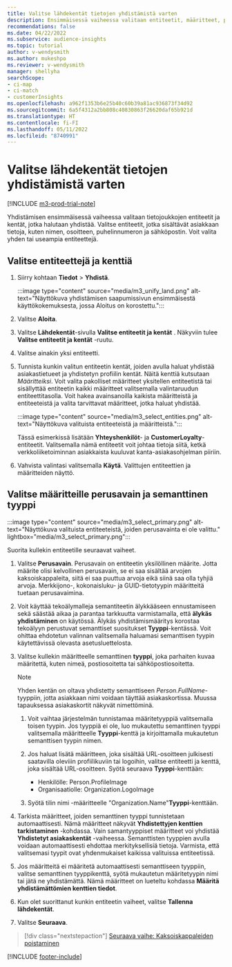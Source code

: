 ```yaml
---
title: Valitse lähdekentät tietojen yhdistämistä varten
description: Ensimmäisessä vaiheessa valitaan entiteetit, määritteet, perusavaimet ja semanttiset tyypit, jotta tiedot voidaan yhdistää unified customer profile -profiiliin.
recommendations: false
ms.date: 04/22/2022
ms.subservice: audience-insights
ms.topic: tutorial
author: v-wendysmith
ms.author: mukeshpo
ms.reviewer: v-wendysmith
manager: shellyha
searchScope:
- ci-map
- ci-match
- customerInsights
ms.openlocfilehash: a962f1353b6e25b40c60b39a81ac936873f34d92
ms.sourcegitcommit: 6a5f4312a2bb808c40830863f26620daf65b921d
ms.translationtype: HT
ms.contentlocale: fi-FI
ms.lasthandoff: 05/11/2022
ms.locfileid: "8740991"
---
```

# <a name="select-source-fields-for-data-unification"></a>Valitse lähdekentät tietojen yhdistämistä varten

[!INCLUDE [m3-prod-trial-note](includes/m3-prod-trial-note.md)]

Yhdistämisen ensimmäisessä vaiheessa valitaan tietojoukkojen entiteetit ja kentät, jotka halutaan yhdistää. Valitse entiteetit, jotka sisältävät asiakkaan tietoja, kuten nimen, osoitteen, puhelinnumeron ja sähköpostin. Voit valita yhden tai useampia entiteettejä.

## <a name="select-entities-and-fields"></a>Valitse entiteettejä ja kenttiä

1. Siirry kohtaan **Tiedot** > **Yhdistä**.

   :::image type="content" source="media/m3_unify_land.png" alt-text="Näyttökuva yhdistämisen saapumissivun ensimmäisestä käyttökokemuksesta, jossa Aloitus on korostettu.":::

1. Valitse **Aloita**.

1. Valitse **Lähdekentät**-sivulla **Valitse entiteetit ja kentät** . Näkyviin tulee **Valitse entiteetit ja kentät** -ruutu.

1. Valitse ainakin yksi entiteetti.

1. Tunnista kunkin valitun entiteetin kentät, joiden avulla haluat yhdistää asiakastietueet ja yhdistetyn profiilin kentät. Näitä kenttiä kutsutaan *Määritteiksi*. Voit valita pakolliset määritteet yksitellen entiteetistä tai sisällyttää entiteetin kaikki määritteet valitsemalla valintaruudun entiteettitasolla. Voit hakea avainsanoilla kaikista määritteistä ja entiteeteistä ja valita tarvittavat määritteet, jotka haluat yhdistää.

   :::image type="content" source="media/m3_select_entities.png" alt-text="Näyttökuva valituista entiteeteistä ja määritteistä.":::

   Tässä esimerkissä lisätään **Yhteyshenkilöt**- ja **CustomerLoyalty**-entiteetit. Valitsemalla nämä entiteetit voit johtaa tietoja siitä, ketkä verkkoliiketoiminnan asiakkaista kuuluvat kanta-asiakasohjelman piiriin.

1. Vahvista valintasi valitsemalla **Käytä**. Valittujen entiteettien ja määritteiden näyttö.

## <a name="select-primary-key-and-semantic-type-for-attributes"></a>Valitse määritteille perusavain ja semanttinen tyyppi

   :::image type="content" source="media/m3_select_primary.png" alt-text="Näyttökuva valituista entiteeteistä, joiden perusavainta ei ole valittu." lightbox="media/m3_select_primary.png":::

Suorita kullekin entiteetille seuraavat vaiheet.

1. Valitse **Perusavain**. Perusavain on entiteetin yksilöllinen määrite. Jotta määrite olisi kelvollinen perusavain, se ei saa sisältää arvojen kaksoiskappaleita, siitä ei saa puuttua arvoja eikä siinä saa olla tyhjiä arvoja. Merkkijono-, kokonaisluku- ja GUID-tietotyypin määritteitä tuetaan perusavaimina.

1. Voit käyttää tekoälymalleja semantiteetin älykkääseen ennustamiseen sekä säästää aikaa ja parantaa tarkkuutta varmistamalla, että **älykäs yhdistäminen** on käytössä. Älykäs yhdistämismääritys korostaa tekoälyyn perustuvat semanttiset suositukset **Tyyppi**-kentässä. Voit ohittaa ehdotetun valinnan valitsemalla haluamasi semanttisen tyypin käytettävissä olevasta asetusluettelosta.

1. Valitse kullekin määritteelle semanttinen **tyyppi**, joka parhaiten kuvaa määritettä, kuten nimeä, postiosoitetta tai sähköpostiosoitetta.

   > [!NOTE]
   > Yhden kentän on oltava yhdistetty semanttiseen *Person.FullName*-tyyppiin, jotta asiakkaan nimi voidaan täyttää asiakaskortissa. Muussa tapauksessa asiakaskortit näkyvät nimettöminä.

   1. Voit vaihtaa järjestelmän tunnistamaa määritetyyppiä valitsemalla toisen tyypin. Jos tyyppiä ei ole, luo mukautettu semanttinen tyyppi valitsemalla määritteelle **Tyyppi**-kenttä ja kirjoittamalla mukautetun semanttisen tyypin nimen.

   1. Jos haluat lisätä määritteen, joka sisältää URL-osoitteen julkisesti saatavilla oleviiin profiilikuviin tai logoihin, valitse entiteetti ja kenttä, joka sisältää URL-osoitteen. Syötä seuraava **Tyyppi**-kenttään:
      - Henkilölle: Person.ProfileImage
      - Organisaatiolle: Organization.LogoImage

   1. Syötä tilin nimi -määritteelle "Organization.Name"**Tyyppi**-kenttään.

1. Tarkista määritteet, joiden semanttinen tyyppi tunnistetaan automaattisesti. Nämä määritteet näkyvät **Yhdistettyjen kenttien tarkistaminen** -kohdassa. Vain samantyyppiset määritteet voi yhdistää **Yhdistetyt asiakaskentät** -vaiheessa. Semanttisten tyyppien avulla voidaan automaattisesti ehdottaa merkityksellisiä tietoja. Varmista, että valitsemasi tyypit ovat yhdenmukaiset kaikissa valituissa entiteetissä.

1. Jos määritteitä ei määritetä automaattisesti semanttiseen tyyppiin, valitse semanttinen tyyppikenttä, syötä mukautetun määritetyypin nimi tai jätä ne yhdistämättä. Nämä määritteet on lueteltu kohdassa **Määritä yhdistämättömien kenttien tiedot**.

1. Kun olet suorittanut kunkin entiteetin vaiheet, valitse **Tallenna lähdekentät**.

1. Valitse **Seuraava**.

> [!div class="nextstepaction"]
> [Seuraava vaihe: Kaksoiskappaleiden poistaminen](remove-duplicates.md)

[!INCLUDE [footer-include](includes/footer-banner.md)]
